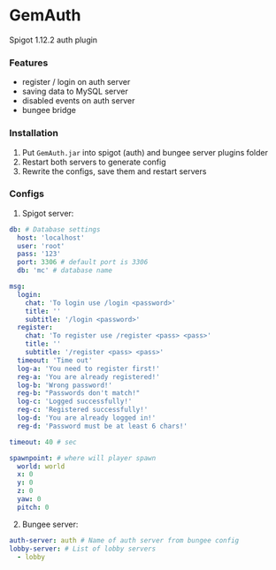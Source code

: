 # GemAuth

Spigot 1.12.2 auth plugin

### Features
- register / login on auth server
- saving data to MySQL server
- disabled events on auth server
- bungee bridge

### Installation

1. Put `GemAuth.jar` into spigot (auth) and bungee server plugins folder
2. Restart both servers to generate config
3. Rewrite the configs, save them and restart servers

### Configs

1. Spigot server:
```yaml
db: # Database settings
  host: 'localhost' 
  user: 'root'
  pass: '123'
  port: 3306 # default port is 3306
  db: 'mc' # database name

msg:
  login:
    chat: 'To login use /login <password>'
    title: ''
    subtitle: '/login <password>'
  register:
    chat: 'To register use /register <pass> <pass>'
    title: ''
    subtitle: '/register <pass> <pass>'
  timeout: 'Time out'
  log-a: 'You need to register first!'
  reg-a: 'You are already registered!'
  log-b: 'Wrong password!'
  reg-b: "Passwords don't match!"
  log-c: 'Logged successfully!'
  reg-c: 'Registered successfully!'
  log-d: 'You are already logged in!'
  reg-d: 'Password must be at least 6 chars!'

timeout: 40 # sec

spawnpoint: # where will player spawn
  world: world
  x: 0
  y: 0
  z: 0
  yaw: 0
  pitch: 0
```

2. Bungee server:
```yaml
auth-server: auth # Name of auth server from bungee config
lobby-server: # List of lobby servers
  - lobby
```